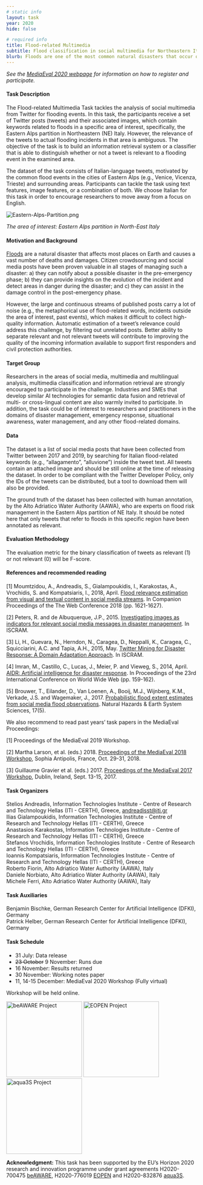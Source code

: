 ```yaml
---
# static info
layout: task
year: 2020
hide: false

# required info
title: Flood-related Multimedia
subtitle: Flood classification in social multimedia for Northeastern Italy
blurb: Floods are one of the most common natural disasters that occur on our planet, and the destruction they cause is enormous. In this task, the participants receive a set of Twitter posts (tweets), including text, images, and other metadata, and are asked to automatically identify which posts are truly relevant to flooding incidents in the specific area of Northeastern Italy. The ground truth labels have been created by experts in flood risk management. The ultimate aim of this task is to develop technology that will support experts in flood disaster management.
---
```


<!-- # please respect the structure below-->
*See the [MediaEval 2020 webpage](https://multimediaeval.github.io/editions/2020/) for information on how to register and participate.*

#### Task Description
The Flood-related Multimedia Task tackles the analysis of social multimedia from Twitter for flooding events. In this task, the participants receive a set of Twitter posts (tweets) and their associated images, which contain keywords related to floods in a specific area of interest, specifically, the Eastern Alps partition in Northeastern (NE) Italy. However, the relevance of the tweets to actual flooding incidents in that area is ambiguous. The objective of the task is to build an information retrieval system or a classifier that is able to distinguish whether or not a tweet is relevant to a flooding event in the examined area. 

The dataset of the task consists of Italian-language tweets, motivated by the common flood events in the cities of Eastern Alps (e.g., Venice, Vicenza, Trieste) and surrounding areas. Participants can tackle the task using text features, image features, or a combination of both. We choose Italian for this task in order to encourage researchers to move away from a focus on English.

<img src="https://eopen-project.eu/wp-content/uploads/2020/07/Eastern-Alps-Partition.png" alt="Eastern-Alps-Partition.png"/>

*The area of interest: Eastern Alps partition in North-East Italy*

#### Motivation and Background
[Floods](https://www.nationalgeographic.com/environment/natural-disasters/floods/) are a natural disaster that affects most places on Earth and causes a vast number of deaths and damages. Citizen crowdsourcing and social media posts have been proven valuable in all stages of managing such a disaster: a) they can notify about a possible disaster in the pre-emergency phase; b) they can provide insights on the evolution of the incident and detect areas in danger during the disaster; and c) they can assist in the damage control in the post-emergency phase.

However, the large and continuous streams of published posts carry a lot of noise (e.g., the metaphorical use of flood-related words, incidents outside the area of interest, past events), which makes it difficult to collect high-quality information. Automatic estimation of a tweet’s relevance could address this challenge, by filtering out unrelated posts. Better ability to separate relevant and not relevant tweets will contribute to improving the quality of the incoming information available to support first responders and civil protection authorities.

#### Target Group
Researchers in the areas of social media, multimedia and multilingual analysis, multimedia classification and information retrieval are strongly encouraged to participate in the challenge. Industries and SMEs that develop similar AI technologies for semantic data fusion and retrieval of multi- or cross-lingual content are also warmly invited to participate. In addition, the task could be of interest to researchers and practitioners in the domains of disaster management, emergency response, situational awareness, water management, and any other flood-related domains.

#### Data
The dataset is a list of social media posts that have been collected from Twitter between 2017 and 2019, by searching for Italian flood-related keywords (e.g., “allagamento”, “alluvione”) inside the tweet text. All tweets contain an attached image and should be still online at the time of releasing the dataset. In order to be compliant with the Twitter Developer Policy, only the IDs of the tweets can be distributed, but a tool to download them will also be provided.

The ground truth of the dataset has been collected with human annotation, by the Alto Adriatico Water Authority (AAWA), who are experts on flood risk management in the Eastern Alps partition of NE Italy. It should be noted here that only tweets that refer to floods in this specific region have been annotated as relevant.

#### Evaluation Methodology
The evaluation metric for the binary classification of tweets as relevant (1) or not relevant (0) will be F-score.

#### References and recommended reading
<!-- # Please use the ACM format for references https://www.acm.org/publications/authors/reference-formatting (but no DOI needed)-->
<!-- # The paper title should be a hyperlink leading to the paper online-->
[1] Moumtzidou, A., Andreadis, S., Gialampoukidis, I., Karakostas, A., Vrochidis, S. and Kompatsiaris, I., 2018, April. [Flood relevance estimation from visual and textual content in social media streams](https://dl.acm.org/doi/abs/10.1145/3184558.3191620). In Companion Proceedings of the The Web Conference 2018 (pp. 1621-1627).

[2] Peters, R. and de Albuquerque, J.P., 2015. [Investigating images as indicators for relevant social media messages in disaster management](). In ISCRAM.

[3] Li, H., Guevara, N., Herndon, N., Caragea, D., Neppalli, K., Caragea, C., Squicciarini, A.C. and Tapia, A.H., 2015, May. [Twitter Mining for Disaster Response: A Domain Adaptation Approach](http://www.agora.icmc.usp.br/site/wp-content/uploads/2015/08/Peters-and-Albuquerque-2015-Investigating-images-as-indicators-for-relevant-social-media-messages-in-disaster-management.pdf). In ISCRAM.

[4] Imran, M., Castillo, C., Lucas, J., Meier, P. and Vieweg, S., 2014, April. [AIDR: Artificial intelligence for disaster response](https://dl.acm.org/doi/abs/10.1145/2567948.2577034). In Proceedings of the 23rd International Conference on World Wide Web (pp. 159-162).

[5] Brouwer, T., Eilander, D., Van Loenen, A., Booij, M.J., Wijnberg, K.M., Verkade, J.S. and Wagemaker, J., 2017. [Probabilistic flood extent estimates from social media flood observations](https://core.ac.uk/download/pdf/207400745.pdf). Natural Hazards & Earth System Sciences, 17(5).


We also recommend to read past years’ task papers in the MediaEval Proceedings:

[1] Proceedings of the MediaEval 2019 Workshop.

[2] Martha Larson, et al. (eds.) 2018. [Proceedings of the MediaEval 2018 Workshop](http://ceur-ws.org/Vol-2283/), Sophia Antipolis, France, Oct. 29-31, 2018.

[3] Guillaume Gravier et al. (eds.) 2017. [Proceedings of the MediaEval 2017 Workshop](http://ceur-ws.org/Vol-1984), Dublin, Ireland, Sept. 13-15, 2017.


#### Task Organizers
<!-- # add the email address of the contact organizer-->
Stelios Andreadis, Information Technologies Institute - Centre of Research and Technology Hellas (ITI - CERTH), Greece, andreadisst@iti.gr  
Ilias Gialampoukidis, Information Technologies Institute - Centre of Research and Technology Hellas (ITI - CERTH), Greece  
Anastasios Karakostas, Information Technologies Institute - Centre of Research and Technology Hellas (ITI - CERTH), Greece  
Stefanos Vrochidis, Information Technologies Institute - Centre of Research and Technology Hellas (ITI - CERTH), Greece  
Ioannis Kompatsiaris, Information Technologies Institute - Centre of Research and Technology Hellas (ITI - CERTH), Greece  
Roberto Fiorin, Alto Adriatico Water Authority (AAWA), Italy  
Daniele Norbiato, Alto Adriatico Water Authority (AAWA), Italy  
Michele Ferri, Alto Adriatico Water Authority (AAWA), Italy  

#### Task Auxiliaries
<!-- # if there are people helping with the task, but are not bearing the main responsibility for the task, they are auxiliaries. Please delete this heading if you have no auxiliaries-->
Benjamin Bischke, German Research Center for Artificial Intelligence (DFKI), Germany  
Patrick Helber, German Research Center for Artificial Intelligence (DFKI), Germany  

#### Task Schedule
* 31 July: Data release <!-- # Replace XX with your date. Latest possible is 31 July-->
* ~~23 October~~ 9 November: Runs due <!-- # Replace XX with your date. Latest possible is 31 October-->
* 16 November: Results returned  <!-- Fixed. Please do not change-->
* 30 November: Working notes paper  <!-- Fixed. Please do not change-->
* 11, 14-15 December: MediaEval 2020 Workshop (Fully virtual) <!-- Fixed. Please do not change-->

Workshop will be held online. 

<img src="https://beaware-project.eu/wp-content/uploads/2017/01/logo.png" alt="beAWARE Project" width="200"/> <img src="https://eopen-project.eu/wp-content/uploads/2017/12/cropped-logo3b-1.png" alt="EOPEN Project" width="200"/> <img src="https://mklab.iti.gr/files/project_logos/aqua3s.png" alt="aqua3S Project" width="200"/>

**Acknowledgment:** This task has been supported by the EU’s Horizon 2020 research and innovation programme under grant agreements H2020-700475 [beAWARE](https://beaware-project.eu/), H2020-776019 [EOPEN](https://eopen-project.eu/) and H2020-832876 [aqua3S](https://aqua3s.eu/).
